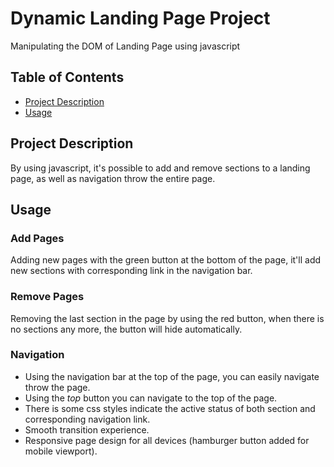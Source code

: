 
# Dynamic Landing Page Project

Manipulating the DOM of Landing Page using javascript

## Table of Contents

* [Project Description](#Project_Description)
* [Usage](#Usage)

## Project Description

By using javascript, it's possible to add and remove sections to a landing page, as well as navigation throw the entire page.

## Usage

### Add Pages

Adding new pages with the green button at the bottom of the page, it'll add new sections with corresponding link in the navigation bar.

### Remove Pages

Removing the last section in the page by using the red button, when there is no sections any more, the button will hide automatically.

### Navigation

- Using the navigation bar at the top of the page, you can easily navigate throw the page.
- Using the *top* button you can navigate to the top of the page.
- There is some css styles indicate the active status of both section and corresponding navigation link.
- Smooth transition experience.
- Responsive page design for all devices (hamburger button added for mobile viewport).
